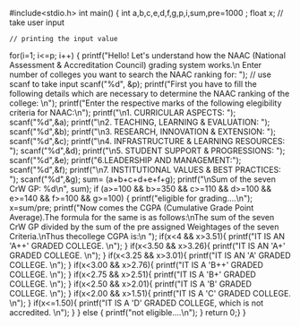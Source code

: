 #include<stdio.h>
int main()
{
    int a,b,c,e,d,f,g,p,i,sum,pre=1000 ;
  float x;
    // take user input
  

    // printing the input value
for(i=1; i<=p; i++)
    {
          printf("Hello! Let's understand how the NAAC (National Assessment & Accreditation Council) grading system works.\n Enter number of colleges you want to search the NAAC ranking for: ");
    // use scanf to take input
    scanf("%d", &p);
    printf("First you have to fill the following details which are necessary to determine the NAAC ranking of the college: \n");
    printf("Enter the respective marks of the following elegibility criteria for NAAC:\n");
     printf("\n1. CURRICULAR ASPECTS: ");
        scanf("%d",&a);
 printf("\n2. TEACHING, LEARNING & EVALUATION: ");
        scanf("%d",&b);
         printf("\n3. RESEARCH, INNOVATION & EXTENSION: ");
        scanf("%d",&c);
          printf("\n4. INFRASTRUCTURE & LEARNING RESOURCES: ");
        scanf("%d",&d);
         printf("\n5. STUDENT SUPPORT & PROGRESSIONS: ");
        scanf("%d",&e);
        printf("6.LEADERSHIP AND MANAGEMENT:");
        scanf("%d",&f);
printf("\n7. INSTITUTIONAL VALUES & BEST PRACTICES: ");
        scanf("%d",&g);
         sum= (a+b+c+d+e+f+g);
        printf("\nSum of the seven CrW GP: %d\n", sum);
        if (a>=100 && b>=350 && c>=110 && d>=100 && e>=140 && f>=100 && g>=100)
       {
           printf("eligible for grading....\n");
      x=sum/pre;
        printf("Now comes the CGPA (Cumulative Grade Point Average).The formula for the same is as follows:\nThe sum of the seven CrW GP divided by the sum of the pre assigned Weightages of the seven Criteria.\nThus thecollege CGPA is:\n ");
        if(x<4 && x>3.51){
           printf("IT IS AN 'A++' GRADED COLLEGE. \n");
        }
         if(x<3.50 && x>3.26){
           printf("IT IS AN 'A+' GRADED COLLEGE. \n");
        }
         if(x<3.25 && x>3.01){
           printf("IT IS AN 'A' GRADED COLLEGE. \n");
        }
         if(x<3.00 && x>2.76){
           printf("IT IS A 'B++' GRADED COLLEGE. \n");
        }
         if(x<2.75 && x>2.51){
           printf("IT IS A 'B+' GRADED COLLEGE. \n");
        }
         if(x<2.50 && x>2.01){
           printf("IT IS A 'B' GRADED COLLEGE. \n");
        }
         if(x<2.00 && x>1.51){
           printf("IT IS A 'C' GRADED COLLEGE. \n");
        }
         if(x<=1.50){
           printf("IT IS A 'D' GRADED COLLEGE, which is not accredited. \n");
        }
       }
    else
    {
   printf("not eligible....\n");
}
    return 0;}
}
